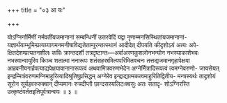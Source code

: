 +++
title = "०३ आ यः"

+++

योऽग्निर्नार्मिणीं नर्मवतींयजमानानां सम्बन्धिनीं उत्तरवेदिं यद्वा नृणाम्मनसिस्थितांयजमानानां- यज्ञार्थंयाम्भूमिम्प्रत्यग्र्यागमनमनीषाविद्यतेताम्पुरन्तत्स्थानं आदीदेत् दीपयति कीदृशोऽयं अत्यः अपे- क्षितदेशम्प्रत्यतनशीलः कविः क्रान्तदर्शी तत्रदृष्टान्तः—अर्वाअरणकुशलोनभन्योन नभस्याकाशेभवः नभस्वान्वायुरिव किञ्च शतात्मा ननारूपः शतंसहस्रमित्यपरिमितवचनः तत्तद्यजमानगृहापेक्षया आहवनीयगार्हपत्याद्यपेक्षयावानानारूपत्वं अथवामित्रवरुणभेदेन अग्नेर्मित्रादिरूपत्वं त्वमग्नेवरुणो- जायसेयत् इन्द्रम्मित्रंवरुणमग्निमाहुरित्यादिश्रुतिषुप्रसिद्धम् अग्नेरेव इन्द्राद्यात्मकत्वमाहुरितिद्वितीय- मन्त्रस्यर्थः तादृशोयं सूरोन सूर्यइवरुरुक्वान् दीप्यमानः रुचदीप्तौ छान्दसस्यलिटःक्वसुः अतः सतादृ- शोऽग्निरस्ति उत्कृष्टंवर्ततइतिपूर्वत्रान्वयः ॥ ३ ॥